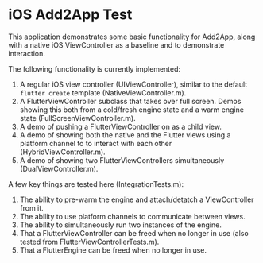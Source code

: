 # iOS Add2App Test

This application demonstrates some basic functionality for Add2App,
along with a native iOS ViewController as a baseline and to demonstrate
interaction.

The following functionality is currently implemented:

1. A regular iOS view controller (UIViewController), similar to the default
   `flutter create` template (NativeViewController.m).
1. A FlutterViewController subclass that takes over full screen. Demos showing
   this both from a cold/fresh engine state and a warm engine state
   (FullScreenViewController.m).
1. A demo of pushing a FlutterViewController on as a child view.
1. A demo of showing both the native and the Flutter views using a platform
   channel to to interact with each other (HybridViewController.m).
1. A demo of showing two FlutterViewControllers simultaneously
   (DualViewController.m).

A few key things are tested here (IntegrationTests.m):

1. The ability to pre-warm the engine and attach/detatch a ViewController from
   it.
1. The ability to use platform channels to communicate between views.
1. The ability to simultaneously run two instances of the engine.
1. That a FlutterViewController can be freed when no longer in use (also tested
   from FlutterViewControllerTests.m).
1. That a FlutterEngine can be freed when no longer in use.